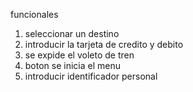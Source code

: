 funcionales 
1. seleccionar un destino
2. introducir la tarjeta de credito y debito
3. se expide el voleto de tren
4. boton se inicia el menu
5. introducir identificador personal
